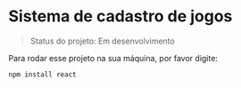 <h1>Sistema de cadastro de jogos</h1>

> Status do projeto: Em desenvolvimento

Para rodar esse projeto na sua máquina, por favor digite:

```
npm install react
```

